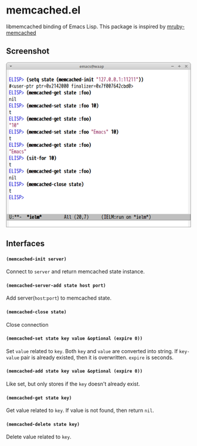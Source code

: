 # memcached.el

libmemcached binding of Emacs Lisp. This package is inspired by [mruby-memcached](https://github.com/matsumoto-r/mruby-memcached)

## Screenshot

![memcached](image/memcached.png)

## Interfaces

#### `(memcached-init server)`

Connect to `server` and return memcached state instance.

#### `(memcached-server-add state host port)`

Add server(`host`:`port`) to memcached state.

#### `(memcached-close state)`

Close connection

#### `(memcached-set state key value &optional (expire 0))`

Set `value` related to `key`. Both `key` and `value` are converted into string. If `key-value` pair is already existed, then it is overwritten. `expire` is seconds.

#### `(memcached-add state key value &optional (expire 0))`

Like set, but only stores if the `key` doesn't already exist.

#### `(memcached-get state key)`

Get value related to `key`. If value is not found, then return `nil`.

#### `(memcached-delete state key)`

Delete value related to `key`.
